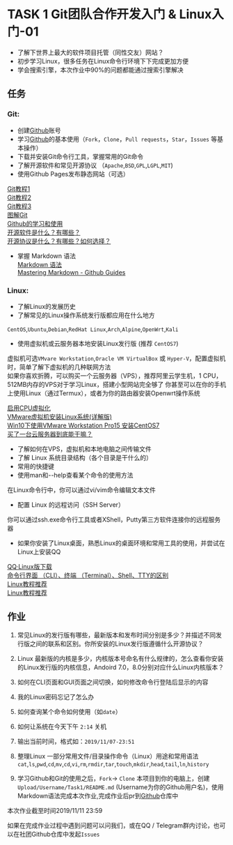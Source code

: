 # TASK 1  Git团队合作开发入门 & Linux入门-01

- 了解下世界上最大的软件项目托管（同性交友）网站？
- 初步学习Linux，很多任务在Linux命令行环境下下完成更加方便
- 学会搜索引擎，本次作业中90%的问题都能通过搜索引擎解决

## 任务

### Git:
- 创建[Github](https://github.com)账号
- 学习[Github](https://github.com)的基本使用（`Fork`，`Clone`，`Pull requests`，`Star`，`Issues` 等基本操作）
- 下载并安装Git命令行工具，掌握常用的Git命令
- 了解开源软件和常见开源协议 （`Apache`,`BSD`,`GPL`,`LGPL`,`MIT`)
- 使用Github Pages发布静态网站（可选）  

[Git教程1](https://www.liaoxuefeng.com/wiki/896043488029600)   
[Git教程2](https://www.runoob.com/git/git-tutorial.html)    
[Git教程3](https://git-scm.com/book/zh/)   
[图解Git](http://marklodato.github.io/visual-git-guide/index-zh-cn.html)  
[Github的学习和使用](https://www.e-learn.cn/content/qita/974817)  
[开源软件是什么？有哪些？](http://c.biancheng.net/view/2943.html)  
[开源协议是什么？有哪些？如何选择？](http://c.biancheng.net/view/2947.html)  

- 掌握 Markdown 语法  
[Markdown 语法](https://www.runoob.com/markdown/md-tutorial.html)  
[Mastering Markdown - Github Guides](https://guides.github.com/features/mastering-markdown)  
### Linux:

- 了解Linux的发展历史
- 了解常见的Linux操作系统发行版都应用在什么地方

`CentOS`,`Ubuntu`,`Debian`,`RedHat Linux`,`Arch`,`Alpine`,`OpenWrt`,`Kali`

- 使用虚拟机或云服务器本地安装Linux发行版 (推荐 `CentOS7`)  

虚拟机可选`VMvare Workstation`,`Oracle VM VirtualBox` 或 `Hyper-V`，配置虚拟机时，简单了解下虚拟机的几种联网方法  
如果你喜欢折腾，可以购买一个云服务器（VPS），推荐阿里云学生机，1 CPU，512MB内存的VPS对于学习Linux，搭建小型网站完全够了
你甚至可以在你的手机上使用Linux（通过Termux），或者为你的路由器安装Openwrt操作系统

[启用CPU虚拟化](https://www.jianshu.com/p/3faa72872130)  
[VMware虚拟机安装Linux系统(详解版)](http://c.biancheng.net/view/714.html)  
[Win10下使用VMware Workstation Pro15 安装CentOS7](https://chacode.cn/smile/linux/213)  
[买了一台云服务器到底能干嘛？](https://www.zhihu.com/question/27205559)  

- 了解如何在VPS，虚拟机和本地电脑之间传输文件
- 了解 Linux 系统目录结构（各个目录是干什么的）
- 常用的快捷键
- 使用man和--help查看某个命令的使用方法


在Linux命令行中，你可以通过vi/vim命令编辑文本文件

- 配置 Linux 的远程访问（SSH Server）

你可以通过ssh.exe命令行工具或者XShell，Putty第三方软件连接你的远程服务器

- 如果你安装了Linux桌面，熟悉Linux的桌面环境和常用工具的使用，并尝试在Linux上安装QQ  

[QQ·Linux版下载](https://im.qq.com/linuxqq/index.html)  
[命令行界面 （CLI）、终端 （Terminal）、Shell、TTY的区别](https://www.cnblogs.com/sddai/p/9769086.html)  
[Linux教程推荐](http://c.biancheng.net/linux_tutorial/10/)  
[Linux教程推荐](https://www.runoob.com/linux/linux-tutorial.html)  

## 作业
1. 常见Linux的发行版有哪些，最新版本和发布时间分别是多少？并描述不同发行版之间的联系和区别。你所安装的Linux发行版遵循什么开源协议？
2. Linux 最新版的内核是多少，内核版本号命名有什么规律的，怎么查看你安装的Linux发行版的内核信息，Andoird 7.0，8.0分别对应什么Linux内核版本？
3. 如何在CLI页面和GUI页面之间切换，如何修改命令行登陆后显示的内容
4. 我的Linux密码忘记了怎么办
5. 如何查询某个命令如何使用（如`date`）
6. 如何让系统在今天下午 `2:14` 关机
7. 输出当前时间，格式如：`2019/11/07-23:51`
8. 整理Linux 一部分常用文件/目录操作命令（Linux）用途和常用语法
`cat`,`ls`,`pwd`,`cd`,`mv`,`cd`,`vi`,`rm`,`rmdir`,`tar`,`touch`,`mkdir`,`head`,`tail`,`ln`,`history`

9. 学习Github和Git的使用之后，`Fork`-> `Clone` 本项目到你的电脑上，创建 `Upload/Username/Task1/README.md` (Username为你的Github用户名)，使用Markdown语法完成本次作业,完成作业后pr到[Github](https://github.com/yyxkj2013/tanzhijian)仓库中

本次作业截至时间2019/11/11 23:59

如果在完成作业过程中遇到问题可以问我们，或在QQ / Telegram群内讨论，也可以在社团Github仓库中发起`Issues` 
